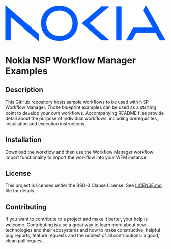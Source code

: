 ![NOKIA](https://raw.githubusercontent.com/nokia/nsp-workflow/master/logo.png)
# Nokia NSP Workflow Manager Examples

## Description
This GitHub repository hosts sample workflows to be used with NSP Workflow Manager.
Those blueprint examples can be used as a starting point to develop your own workflows.
Accompanying README files provide detail about the purpose of individual workflows,
including prerequisites, installation and execution instructions.

## Installation
Download the workflow and then use the Workflow Manager workflow Import functionality
to import the workflow into your WFM instance.

## License
This project is licensed under the BSD-3 Clause License. See
[LICENSE.md](https://raw.githubusercontent.com/nokia/nsp-workflow/master/LICENSE) file for details.


## Contributing

If you want to contribute to a project and make it better, your help is welcome.
Contributing is also a great way to learn more about new technologies and their
ecosystems and how to make constructive, helpful bug reports, feature requests
and the noblest of all contributions: a good, clean pull request.
